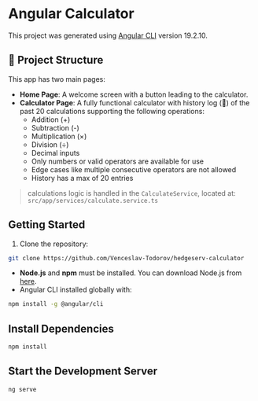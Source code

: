 # Angular Calculator

This project was generated using [Angular CLI](https://github.com/angular/angular-cli) version 19.2.10.

## 📁 Project Structure

This app has two main pages:

- **Home Page**: A welcome screen with a button leading to the calculator.
- **Calculator Page**: A fully functional calculator with history log (📜) of the past 20 calculations supporting the following operations:
  - Addition (+)
  - Subtraction (-)
  - Multiplication (×)
  - Division (÷)
  - Decimal inputs
  - Only numbers or valid operators are available for use
  - Edge cases like multiple consecutive operators are not allowed
  - History has a max of 20 entries

> calculations logic is handled in the `CalculateService`, located at:  
> `src/app/services/calculate.service.ts`

## Getting Started

1. Clone the repository:

```bash
git clone https://github.com/Venceslav-Todorov/hedgeserv-calculator
```

- **Node.js** and **npm** must be installed. You can download Node.js from [here](https://nodejs.org/).
- Angular CLI installed globally with:

```bash
npm install -g @angular/cli
```

## Install Dependencies

```bash
npm install
```

## Start the Development Server

```bash
ng serve
```
